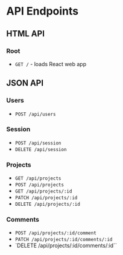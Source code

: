 # API Endpoints

## HTML API

### Root

- `GET /` - loads React web app

## JSON API

### Users

- `POST /api/users`

### Session

- `POST /api/session`
- `DELETE /api/session`

### Projects

- `GET /api/projects`
- `POST /api/projects`
- `GET /api/projects/:id`
- `PATCH /api/projects/:id`
- `DELETE /api/projects/:id`

### Comments

- `POST /api/projects/:id/comment`
- `PATCH /api/projects/:id/comments/:id`
- `DELETE /api/projects/:id/comments/:id``
